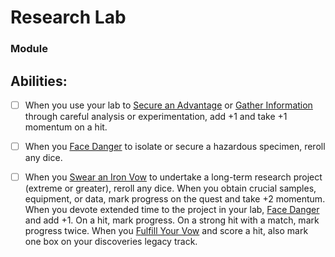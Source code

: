 # Research Lab
### Module


## Abilities:
- [ ] When you use your lab to [Secure an Advantage](40_Mechanics/Moves/Adventure/Secure_an_Advantage.md) or [Gather Information](Gather_Information.md) through careful analysis or experimentation, add +1 and take +1 momentum on a hit.

- [ ] When you [Face Danger](40_Mechanics/Moves/Adventure/Face_Danger.md) to isolate or secure a hazardous specimen, reroll any dice.

- [ ] When you [Swear an Iron Vow](Swear_an_Iron_Vow.md) to undertake a long-term research project (extreme or greater), reroll any dice. When you obtain crucial samples, equipment, or data, mark progress on the quest and take +2 momentum. When you devote extended time to the project in your lab, [Face Danger](40_Mechanics/Moves/Adventure/Face_Danger.md) and add +1. On a hit, mark progress. On a strong hit with a match, mark progress twice. When you [Fulfill Your Vow](Fulfill_Your_Vow.md) and score a hit, also mark one box on your discoveries legacy track.

